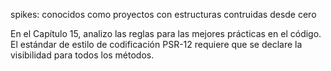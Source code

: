 spikes: conocidos como proyectos con estructuras contruidas desde cero

En el Capítulo 15, analizo las reglas para las mejores prácticas en el código. El estándar de estilo de codificación PSR-12 requiere que se declare la visibilidad para todos los métodos.